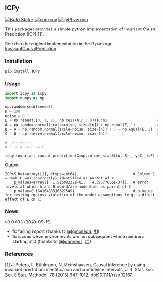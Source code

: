 ## ICPy
[![Build Status](https://travis-ci.com/jan-glx/ICPy.svg?branch=master)](https://travis-ci.com/jan-glx/ICPy) [![codecov](https://codecov.io/gh/jan-glx/ICPy/branch/master/graph/badge.svg)](https://codecov.io/gh/jan-glx/ICPy) [![PyPI version](https://badge.fury.io/py/ICPy.svg)](https://badge.fury.io/py/ICPy)

This packages provides a simple python implementation of Invariant Causal Prediction (ICP) [1].

See also the original implementation in the R package [InvariantCausalPrediction](https://cran.r-project.org/web/packages/InvariantCausalPrediction/index.html).
### Installation
``` bash
pip install ICPy
```
### Usage
``` python
import icpy as icpy
import numpy as np

np.random.seed(seed=1)
n = 100
noise = 0.1
E = np.repeat([0, 1, 2], np.ceil(n / 3.0))[0:n]                       # "Environment"
A = np.random.normal(scale=noise, size=[n]) + np.equal(E, 1)          # Node A
B = A + np.random.normal(scale=noise, size=[n]) / 3 + np.equal(E, 2)  # Node B
C = B + np.random.normal(scale=noise, size=[n])                       # Node C

#  /--->---\
# E -> A -> B -> C

icpy.invariant_causal_prediction(X=np.column_stack((A, B)), y=C, z=E) # test if A or B are parents of C
```
Output

```
ICP(S_hat=array([1], dtype=int64),                         # Column 1 = Node B was (correctly) identified as parent of C
    p_values=array([  1.51508232e-01,   4.59577055e-37]),  # error levels at which A and B would/are indentied as parent of C
    p_value=0.16416488336322549)                           # p-value for testing against violation of the model assumptions (e.g. a direct effect of E on C)
```

### News
v0.0.003 (2020-05-15)
* fix failing import (thanks to [@lgmoneda](https://github.com/lgmoneda), [#1](https://github.com/jan-glx/ICPy/pull/1))
* fix issues when environments are not subsequent whole numbers starting at 0 (thanks to [@lgmoneda](https://github.com/lgmoneda), [#1](https://github.com/jan-glx/ICPy/pull/1))

### References
[1] J. Peters, P. Bühlmann, N. Meinshausen, Causal inference by using invariant prediction: identification and confidence intervals, J. R. Stat. Soc. Ser. B Stat. Methodol. 78 (2016) 947-1012. doi:10.1111/rssb.12167.
